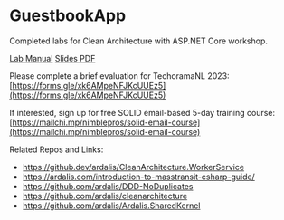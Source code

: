 # GuestbookApp

Completed labs for Clean Architecture with ASP.NET Core workshop.

[Lab Manual](https://www.dropbox.com/s/dr52sofas9uckvu/Clean%20Architecture%20with%20ASP.NET%20Core%20--%20Labs%20%28for%20net7%29.pdf?dl=0) 
[Slides PDF](https://www.dropbox.com/scl/fi/lcb944nibb75rxrf4iw42/Clean-Architecture-TechoramaNL-2023-10.pdf?rlkey=2eq1aff1w1a95jxybwvjazog9&dl=0)

Please complete a brief evaluation for TechoramaNL 2023:
[https://forms.gle/xk6AMpeNFJKcUUEz5](https://forms.gle/xk6AMpeNFJKcUUEz5)

If interested, sign up for free SOLID email-based 5-day training course:
[https://mailchi.mp/nimblepros/solid-email-course](https://mailchi.mp/nimblepros/solid-email-course)

Related Repos and Links:
- https://github.dev/ardalis/CleanArchitecture.WorkerService
- https://ardalis.com/introduction-to-masstransit-csharp-guide/
- https://github.com/ardalis/DDD-NoDuplicates
- https://github.com/ardalis/cleanarchitecture
- https://github.com/ardalis/Ardalis.SharedKernel
